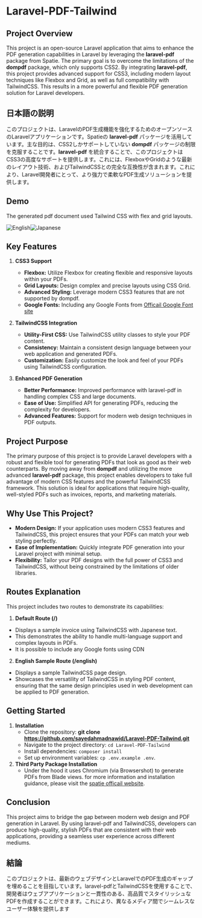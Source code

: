 # Laravel-PDF-Tailwind

## Project Overview
This project is an open-source Laravel application that aims to enhance the PDF generation capabilities in Laravel by leveraging the __laravel-pdf__ package from Spatie. The primary goal is to overcome the limitations of the __dompdf__ package, which only supports CSS2. By integrating __laravel-pdf__, this project provides advanced support for CSS3, including modern layout techniques like Flexbox and Grid, as well as full compatibility with TailwindCSS. This results in a more powerful and flexible PDF generation solution for Laravel developers.

## 日本語の説明
このプロジェクトは、LaravelのPDF生成機能を強化するためのオープンソースのLaravelアプリケーションです。Spatieの __laravel-pdf__ パッケージを活用しています。主な目的は、CSS2しかサポートしていない __dompdf__ パッケージの制限を克服することです。__laravel-pdf__ を統合することで、このプロジェクトはCSS3の高度なサポートを提供します。これには、FlexboxやGridのような最新のレイアウト技術、およびTailwindCSSとの完全な互換性が含まれます。これにより、Laravel開発者にとって、より強力で柔軟なPDF生成ソリューションを提供します。

## Demo
The generated pdf document used Tailwind CSS with flex and grid layouts.

![English](https://github.com/sayedahmadnawid/Laravel-PDF-Tailwind/assets/12025673/469e8a14-e684-4bd2-91ec-dfd4b17d925a)![Japanese](https://github.com/sayedahmadnawid/Laravel-PDF-Tailwind/assets/12025673/adec0229-4710-4eb2-b1a8-169aa00e77f1)
## Key Features
1. __CSS3 Support__
   - __Flexbox:__ Utilize Flexbox for creating flexible and responsive layouts within your PDFs.
   - __Grid Layouts:__ Design complex and precise layouts using CSS Grid.
   - __Advanced Styling:__ Leverage modern CSS3 features that are not supported by dompdf.
   - __Google Fonts:__ Including any Google Fonts from [Officail Google Font site](https://fonts.google.com)

2. __TailwindCSS Integration__
    - __Utility-First CSS:__ Use TailwindCSS utility classes to style your PDF content.
    - __Consistency:__ Maintain a consistent design language between your web application and generated PDFs.
    - __Customization:__ Easily customize the look and feel of your PDFs using TailwindCSS configuration.

3. __Enhanced PDF Generation__
   - __Better Performance:__ Improved performance with laravel-pdf in handling complex CSS and large documents.
   - __Ease of Use:__ Simplified API for generating PDFs, reducing the complexity for developers.
   - __Advanced Features:__ Support for modern web design techniques in PDF outputs.

## Project Purpose
The primary purpose of this project is to provide Laravel developers with a robust and flexible tool for generating PDFs that look as good as their web counterparts. By moving away from __dompdf__ and utilizing the more advanced __laravel-pdf__ package, this project enables developers to take full advantage of modern CSS features and the powerful TailwindCSS framework. This solution is ideal for applications that require high-quality, well-styled PDFs such as invoices, reports, and marketing materials.

## Why Use This Project?

- __Modern Design:__ If your application uses modern CSS3 features and TailwindCSS, this project ensures that your PDFs can match your web styling perfectly.
- __Ease of Implementation:__ Quickly integrate PDF generation into your Laravel project with minimal setup.
- __Flexibility:__ Tailor your PDF designs with the full power of CSS3 and TailwindCSS, without being constrained by the limitations of older libraries.

 ## Routes Explanation 

This project includes two routes to demonstrate its capabilities:

1. __Default Route (/)__

- Displays a sample invoice using TailwindCSS with Japanese text.
- This demonstrates the ability to handle multi-language support and complex layouts in PDFs.
- It is possible to include any Google fonts using CDN

2. __English Sample Route (/english)__

- Displays a sample TailwindCSS page design.
- Showcases the versatility of TailwindCSS in styling PDF content, ensuring that the same design principles used in web development can be applied to PDF generation.

## Getting Started
1. __Installation__
   - Clone the repository: __git clone https://github.com/sayedahmadnawid/Laravel-PDF-Tailwind.git__
   - Navigate to the project directory: `cd Laravel-PDF-Tailwind`
   - Install dependencies: `composer install`
   - Set up environment variables: `cp .env.example .env`.
2. __Third Party Package Installation__
   -  Under the hood it uses Chromium (via Browsershot) to generate PDFs from Blade views. for more information and installation guidance, please visit the [spatie officail website](https://spatie.be/docs/browsershot/v4/requirements).


## Conclusion

This project aims to bridge the gap between modern web design and PDF generation in Laravel. By using laravel-pdf and TailwindCSS, developers can produce high-quality, stylish PDFs that are consistent with their web applications, providing a seamless user experience across different mediums.

## 結論
このプロジェクトは、最新のウェブデザインとLaravelでのPDF生成のギャップを埋めることを目指しています。laravel-pdfとTailwindCSSを使用することで、開発者はウェブアプリケーションと一貫性のある、高品質でスタイリッシュなPDFを作成することができます。これにより、異なるメディア間でシームレスなユーザー体験を提供します
